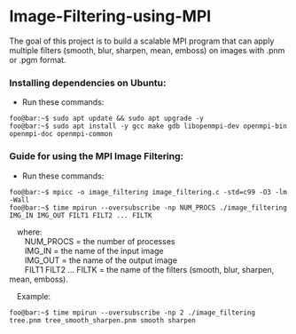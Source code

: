 # Image-Filtering-using-MPI
The goal of this project is to build a scalable MPI program that can apply multiple filters (smooth, blur, sharpen, mean, emboss) on images with .pnm or .pgm format.

### Installing dependencies on Ubuntu:
* Run these commands:
```console
foo@bar:~$ sudo apt update && sudo apt upgrade -y
foo@bar:~$ sudo apt install -y gcc make gdb libopenmpi-dev openmpi-bin openmpi-doc openmpi-common
```

### Guide for using the MPI Image Filtering:

* Run these commands:
```console
foo@bar:~$ mpicc -o image_filtering image_filtering.c -std=c99 -O3 -lm -Wall
foo@bar:~$ time mpirun --oversubscribe -np NUM_PROCS ./image_filtering IMG_IN IMG_OUT FILT1 FILT2 ... FILTK
```
&emsp;where:\
&emsp;&emsp;NUM_PROCS = the number of processes\
&emsp;&emsp;IMG_IN = the name of the input image\
&emsp;&emsp;IMG_OUT = the name of the output image\
&emsp;&emsp;FILT1 FILT2 ... FILTK = the name of the filters (smooth, blur, sharpen, mean, emboss).
  
&emsp;Example:
```console
foo@bar:~$ time mpirun --oversubscribe -np 2 ./image_filtering tree.pnm tree_smooth_sharpen.pnm smooth sharpen
```
